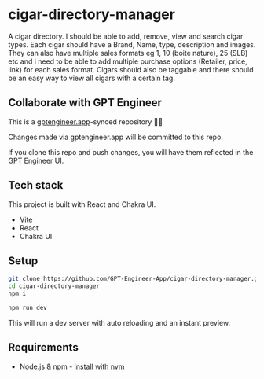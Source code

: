 # cigar-directory-manager

A cigar directory. I should be able to add, remove, view and search cigar types. Each cigar should have a Brand, Name, type, description and images. They can also have multiple sales formats eg 1, 10 (boite nature), 25 (SLB) etc and i need to be able to add multiple purchase options (Retailer, price, link) for each sales format. Cigars should also be taggable and there should be an easy way to view all cigars with a certain tag.

## Collaborate with GPT Engineer

This is a [gptengineer.app](https://gptengineer.app)-synced repository 🌟🤖

Changes made via gptengineer.app will be committed to this repo.

If you clone this repo and push changes, you will have them reflected in the GPT Engineer UI.

## Tech stack

This project is built with React and Chakra UI.

- Vite
- React
- Chakra UI

## Setup

```sh
git clone https://github.com/GPT-Engineer-App/cigar-directory-manager.git
cd cigar-directory-manager
npm i
```

```sh
npm run dev
```

This will run a dev server with auto reloading and an instant preview.

## Requirements

- Node.js & npm - [install with nvm](https://github.com/nvm-sh/nvm#installing-and-updating)
